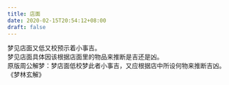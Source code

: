 ```yaml
---
title: 店面
date: 2020-02-15T20:54:12+08:00
draft: false
---
```


梦见店面又低又校预示着小事吉。<br>
梦见店面具体因该根据店面里的物品来推断是吉还是凶。<br>
原版周公解梦：梦店面低校梦此者小事吉，又应根据店中所设何物来推断吉凶。<br>
《梦林玄解》